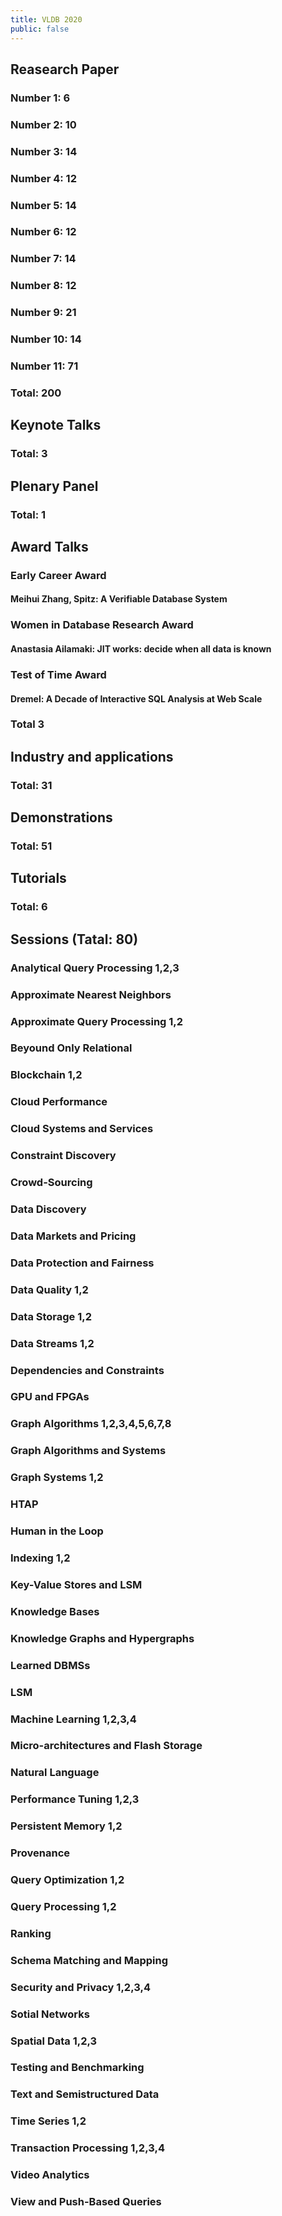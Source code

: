 ```yaml
---
title: VLDB 2020
public: false
---
```


## Reasearch Paper
### Number 1: 6
### Number 2: 10
### Number 3: 14
### Number 4: 12
### Number 5: 14
### Number 6: 12
### Number 7: 14
### Number 8: 12
### Number 9: 21
### Number 10: 14
### Number 11: 71
### Total: 200
## Keynote Talks
### Total: 3
## Plenary Panel
### Total: 1
## Award Talks
### **Early Career Award**
#### Meihui Zhang, Spitz: A Verifiable Database System
### **Women in Database Research Award**
#### Anastasia Ailamaki: JIT works: decide when all data is known
### **Test of Time Award**
#### Dremel: A Decade of Interactive SQL Analysis at Web Scale
### Total 3
## Industry and applications
### Total: 31
## Demonstrations
### Total: 51
## Tutorials
### Total: 6
## Sessions (Tatal: 80)
### Analytical Query Processing 1,2,3
### Approximate Nearest Neighbors
### Approximate Query Processing 1,2
### Beyound Only Relational
### Blockchain 1,2
### Cloud Performance
### Cloud Systems and Services
### Constraint Discovery
### Crowd-Sourcing
### Data Discovery
### Data Markets and Pricing
### Data Protection and Fairness
### Data Quality 1,2
### Data Storage 1,2
### Data Streams 1,2
### Dependencies and Constraints
### GPU and FPGAs
### Graph Algorithms 1,2,3,4,5,6,7,8
### Graph Algorithms and Systems
### Graph Systems 1,2
### HTAP
### Human in the Loop
### Indexing 1,2
### Key-Value Stores and LSM
### Knowledge Bases
### Knowledge Graphs and Hypergraphs
### Learned DBMSs
### LSM
### Machine Learning 1,2,3,4
### Micro-architectures and Flash Storage
### Natural Language
### Performance Tuning 1,2,3
### Persistent Memory 1,2
### Provenance
### Query Optimization 1,2
### Query Processing 1,2
### Ranking
### Schema Matching and Mapping
### Security and Privacy 1,2,3,4
### Sotial Networks
### Spatial Data 1,2,3
### Testing and Benchmarking
### Text and Semistructured Data
### Time Series 1,2
### Transaction Processing 1,2,3,4
### Video Analytics
### View and Push-Based Queries